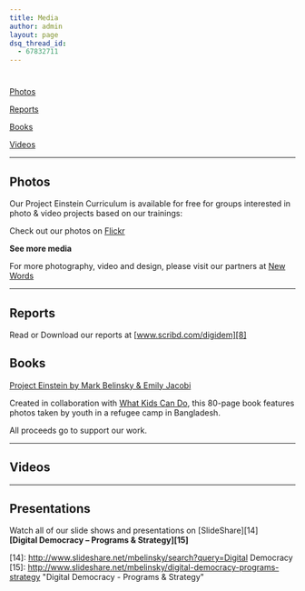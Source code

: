 ```yaml
---
title: Media
author: admin
layout: page
dsq_thread_id:
  - 67832711
---
```

# 

[Photos][1]

[Reports][2]

[Books][3]

[Videos][4]



* * *

 
## Photos

 [1]: #photos
 [2]: #reports
 [3]: #books
 [4]: #videos

Our Project Einstein Curriculum is available for free for groups interested in photo & video projects based on our trainings:

 
Check out our photos on [Flickr][6]

 [6]: http://www.flickr.com/photos/digitaldemocracy/



**See more media**

For more photography, video and design, please visit our partners at [New Words][7]

 [7]: http://www.newwordsmedia.com

* * *

 
## Reports

Read or Download our reports at [www.scribd.com/digidem][8]

 [8]: http://www.scribd.com/digidem
   


## Books

 [Project Einstein by Mark Belinsky & Emily Jacobi][12]

Created in collaboration with [What Kids Can Do][13], this 80-page book features photos taken by youth in a refugee camp in Bangladesh.

 [12]: http://www.blurb.com/bookstore/detail/376198?ce=blurb_ew&utm_source=widget
 [13]: http://www.whatkidscando.org/

All proceeds go to support our work.

* * *

 
## Videos



* * *

 
## Presentations

Watch all of our slide shows and presentations on [SlideShare][14]  
**[Digital Democracy – Programs & Strategy][15]**

 [14]: http://www.slideshare.net/mbelinsky/search?query=Digital Democracy
 [15]: http://www.slideshare.net/mbelinsky/digital-democracy-programs-strategy "Digital Democracy - Programs & Strategy"






